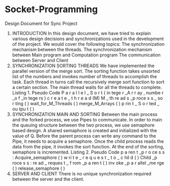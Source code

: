 # Socket-Programming
Design Document for Sync Project
1. INTRODUCTION
In this design document, we have tried to explain various design decisions and synchronizations
used in the development of the project. We would cover the following topics:
The synchronization mechanism between the threads.
The synchronization mechanism between Main program and Computation program
The communication between Server and Client
2. SYNCHRONIZATION SORTING THREADS
We have implemented the parallel version of the merge sort. The sorting function takes unsorted
list of the numbers and invokes number of threads to accomplish the task.
Each thread in turns call the recursively merge sort function to sort a certain section. The main
thread waits for all the threads to complete.
Listing 1. Pseudo Code
P a r a l l e l _ S o r t ( in tege r _A r r ay , numbe r _o f _in tege rs )
c r e a t e _ t h r e a d (M)
M _ th re ad s _p roce s s _ so r ting ( )
wait_for_M_Threads ( )
merge_M_Arrays ( )
p rin t _ S o r ted _ ou tpu t ( )
3. SYNCHRONIZATION MAIN AND SORTING
Between the main process and the forked process, we use Pipes to communicate. In order to
main the queuing structure between the two process, we use semaphore based design. A shared
semaphore is created and initialized with the value of Q. Before the parent process can write any
command to the Pipe, it needs to acquire a semaphore. Once the child process reads the data
from the pipe, it invokes the sort function. At the end of the sorting, semaphore is incremented.
Listing 2. Pseudo Code
p a ren t _p r o ce s s :
Acquire_semaphore ( )
w ri t e _ r e q u e s t _ t o _ c hil d ( )
Child _p roce s s :
re ad _ reques t _ f rom _p a ren t ( )
inv oke _p a r allel _me rge ( )
release_semaphore ( )
4. SERVER AND CLIENT
There is no unique synchronization required between the server and the client.
